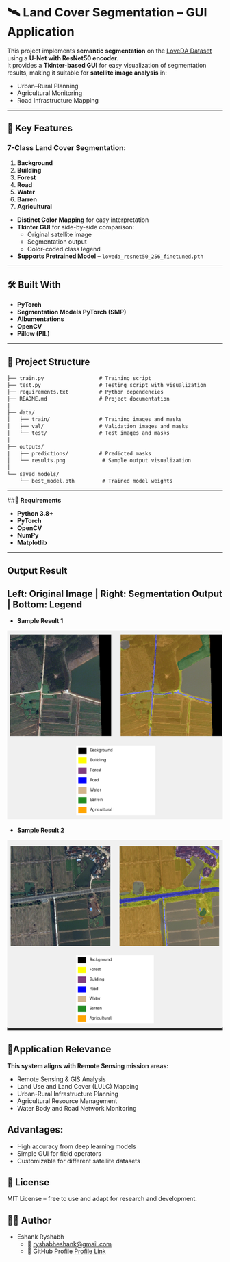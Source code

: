 # 🛰️ Land Cover Segmentation – GUI Application

This project implements **semantic segmentation** on the [LoveDA Dataset](https://github.com/Junjue-Wang/LoveDA) using a **U-Net with ResNet50 encoder**.  
It provides a **Tkinter-based GUI** for easy visualization of segmentation results, making it suitable for **satellite image analysis** in:
- Urban–Rural Planning
- Agricultural Monitoring
- Road Infrastructure Mapping

---

## 📌 Key Features

### 7-Class Land Cover Segmentation:
1. **Background**
2. **Building**
3. **Forest**
4. **Road**
5. **Water**
6. **Barren**
7. **Agricultural**

- **Distinct Color Mapping** for easy interpretation  
- **Tkinter GUI** for side-by-side comparison:
  - Original satellite image
  - Segmentation output
  - Color-coded class legend
- **Supports Pretrained Model** – `loveda_resnet50_256_finetuned.pth`

---

## 🛠️ Built With
- **PyTorch**
- **Segmentation Models PyTorch (SMP)**
- **Albumentations**
- **OpenCV**
- **Pillow (PIL)**

---

## 📂 Project Structure
```
├── train.py                  # Training script
├── test.py                   # Testing script with visualization
├── requirements.txt          # Python dependencies
├── README.md                 # Project documentation
│
├── data/
│   ├── train/                # Training images and masks
│   ├── val/                  # Validation images and masks
│   └── test/                 # Test images and masks
│
├── outputs/
│   ├── predictions/          # Predicted masks
│   └── results.png            # Sample output visualization
│
└── saved_models/
    └── best_model.pth         # Trained model weights
```
---
##📌 **Requirements**
- **Python 3.8+**
- **PyTorch**
- **OpenCV**
- **NumPy**
- **Matplotlib**
---
## **Output Result**
## **Left: Original Image | Right: Segmentation Output | Bottom: Legend**
- **Sample Result 1**
 <img src="Screenshot 2025-08-15 123244.png" alt="Segmentation Output" width="750">
 
- **Sample Result 2**
 <img src="Screenshot 2025-08-15 130319.png" alt="Segmentation Output" width="750">


## 🎯**Application Relevance**
**This system aligns with Remote Sensing mission areas:**
- Remote Sensing & GIS Analysis
- Land Use and Land Cover (LULC) Mapping
- Urban-Rural Infrastructure Planning
- Agricultural Resource Management
- Water Body and Road Network Monitoring
## **Advantages:**
- High accuracy from deep learning models
- Simple GUI for field operators
- Customizable for different satellite datasets
## 📜 License
MIT License – free to use and adapt for research and development.

## 👨‍💻 Author
- Eshank Ryshabh
  - 📧 ryshabheshank@gmail.com
  - 🔗 GitHub Profile [Profile Link](https://github.com/breweshank)

